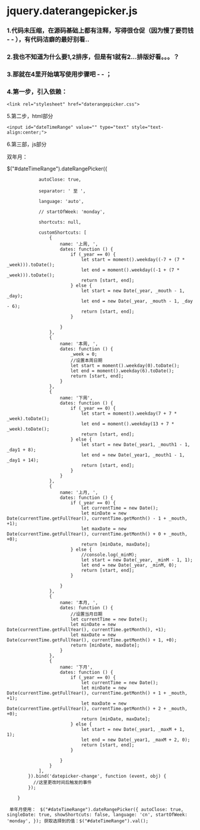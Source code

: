 # jquery.daterangepicker.js
### 1.代码未压缩，在源码基础上都有注释，写得很仓促（因为慢了要罚钱 - - ），有代码洁癖的最好别看..
### 2.我也不知道为什么要1,2排序，但是有1就有2...排版好看。。。？
### 3.那就在4里开始填写使用步骤吧 - - ；
### 4.第一步，引入依赖：

   <script src="jquery.daterangepicker.js"></script>  
   `<link rel="stylesheet" href="daterangepicker.css">`

   5.第二步，html部分  
   
   `<input id="dateTimeRange" value="" type="text" style="text-align:center;"> `
   

6.第三部，js部分

双年月：

$("#dateTimeRange").dateRangePicker({ 

                autoClose: true, 
                
                separator: ' 至 ', 
                
                language: 'auto', 
                
                // startOfWeek: 'monday', 
                
                shortcuts: null,
                
                customShortcuts: [
                    {
                        name: '上周, ',
                        dates: function () {
                            if (_year == 0) {
                                let start = moment().weekday((-7 + (7 * _week))).toDate();
                                let end = moment().weekday((-1 + (7 * _week))).toDate();
                                return [start, end];
                            } else {
                                let start = new Date(_year, _mouth - 1, _day);
                                let end = new Date(_year, _mouth - 1, _day - 6);
                                return [start, end];
                            }

                        }
                    },
                    {
                        name: '本周, ',
                        dates: function () {
                            _week = 0;
                            //设置本周日期
                            let start = moment().weekday(0).toDate();
                            let end = moment().weekday(6).toDate();
                            return [start, end];
                        }
                    },
                    {
                        name: '下周',
                        dates: function () {
                            if (_year == 0) {
                                let start = moment().weekday(7 + 7 * _week).toDate();
                                let end = moment().weekday(13 + 7 * _week).toDate();
                                return [start, end];
                            } else {
                                let start = new Date(_year1, _mouth1 - 1, _day1 + 8);
                                let end = new Date(_year1, _mouth1 - 1, _day1 + 14);
                                return [start, end];
                            }
                        }
                    },
                    {
                        name: '上月, ',
                        dates: function () {
                            if (_year == 0) {
                                let currentTime = new Date();
                                let minDate = new Date(currentTime.getFullYear(), currentTime.getMonth() - 1 + _mouth, +1);
                                let maxDate = new Date(currentTime.getFullYear(), currentTime.getMonth() + 0 + _mouth, +0);
                                return [minDate, maxDate];
                            } else {
                                //console.log(_minM);
                                let start = new Date(_year, _minM - 1, 1);
                                let end = new Date(_year, _minM, 0);
                                return [start, end];
                            }

                        }
                    },
                    {
                        name: '本月, ',
                        dates: function () {
                            //设置当月日期
                            let currentTime = new Date();
                            let minDate = new Date(currentTime.getFullYear(), currentTime.getMonth(), +1);
                            let maxDate = new Date(currentTime.getFullYear(), currentTime.getMonth() + 1, +0);
                            return [minDate, maxDate];
                        }
                    },
                    {
                        name: '下月',
                        dates: function () {
                            if (_year == 0) {
                                let currentTime = new Date();
                                let minDate = new Date(currentTime.getFullYear(), currentTime.getMonth() + 1 + _mouth, +1);
                                let maxDate = new Date(currentTime.getFullYear(), currentTime.getMonth() + 2 + _mouth, +0);
                                return [minDate, maxDate];
                            } else {
                                let start = new Date(_year1, _maxM + 1, 1);
                                let end = new Date(_year1, _maxM + 2, 0);
                                return [start, end];
                            }

                        }
                    }
                ],
            }).bind('datepicker-change', function (event, obj) {
              //这里更改时间后触发的事件
            });

        }
        
 ` 单年月使用：`
 ` $("#dateTimeRange").dateRangePicker({
                autoClose: true,
                singleDate: true,
                showShortcuts: false,
                language: 'cn',
                startOfWeek: 'monday',
            });
  获取选择到的值：$("#dateTimeRange").val();`
